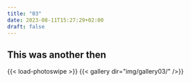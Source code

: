 ```yaml
---
title: "03"
date: 2023-08-11T15:27:29+02:00
draft: false
---
```


## This was another then

{{< load-photoswipe >}}
{{< gallery dir="img/gallery03/" />}}
